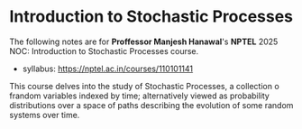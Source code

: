 # Introduction to Stochastic Processes 
The following notes are for **Proffessor Manjesh Hanawal**'s **NPTEL** 2025 NOC: Introduction to Stochastic Processes course.
- syllabus: https://nptel.ac.in/courses/110101141

This course delves into the study of Stochastic Processes, a collection o frandom variables indexed by time; alternatively viewed as probability distributions over a space of paths describing the evolution of some random systems over time.